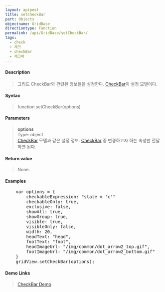 ```yaml
---
layout: apipost
title: setCheckBar
part: Objects
objectname: GridBase
directiontype: Function
permalink: /api/GridBase/setCheckBar/
tags:
  - check
  - 체크
  - checkBar
  - 체크바
---
```



#### Description

> 그리드 CheckBar와 관련된 정보들을 설정한다. [CheckBar](/api/types/CheckBar/)이 설정 모델이다.

#### Syntax

> function setCheckBar(options)

#### Parameters

> **options**  
> Type: object  
> [CheckBar](/api/types/CheckBar/) 모델과 같은 설정 정보. [CheckBar](/api/types/CheckBar/) 중 변경하고자 하는 속성만 전달하면 된다.  

#### Return value

> None.

#### Examples 

<pre class="prettyprint">
	var options = {
        checkableExpression: "state = 'c'"
        checkableOnly: true,
        exclusive: false,
        showAll: true,
        showGroup: true,
        visible: true,
        visibleOnly: false,
        width: 20,
        headText: "head",
        footText: "foot",
        headImageUrl: "/img/common/dot_arrow2_top.gif",
        footImageUrl: "/img/common/dot_arrow2_bottom.gif"
	}
	gridView.setCheckBar(options);
</pre>

#### Demo Links
> [CheckBar Demo](http://demo.realgrid.com/Demo/CheckBar)
